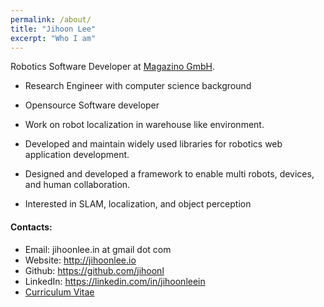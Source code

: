 ```yaml
---
permalink: /about/
title: "Jihoon Lee"
excerpt: "Who I am"
---
```


Robotics Software Developer at [Magazino GmbH](https://www.magazino.eu/).

* Research Engineer with computer science background

* Opensource Software developer

* Work on robot localization in warehouse like environment.

* Developed and maintain widely used libraries for robotics web application development.

* Designed and developed a framework to enable multi robots, devices, and human collaboration.

* Interested in SLAM, localization, and object perception

#### Contacts:

* Email: jihoonlee.in at gmail dot com
* Website: http://jihoonlee.io
* Github: https://github.com/jihoonl
* LinkedIn: https://linkedin.com/in/jihoonleein
* [Curriculum Vitae](/assets/files/cv_latest.pdf)
